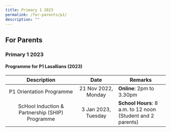 ```yaml
---
title: Primary 1 2023
permalink: /for-parents/p1/
description: ""
---
```

## For Parents

### Primary 1 2023

#### Programme for P1 Lasallians (2023)

| **Description** | **Date** | **Remarks** |
|:---:|:---:|---|
| P1 Orientation Programme | 21 Nov 2022, Monday | **Online**: 2pm to 3.30pm |
| ScHool Induction & Partnership (SHIP) Programme | 3 Jan 2023, Tuesday | **School Hours**: 8 a.m. to 12 noon<br>(Student and 2 parents) |